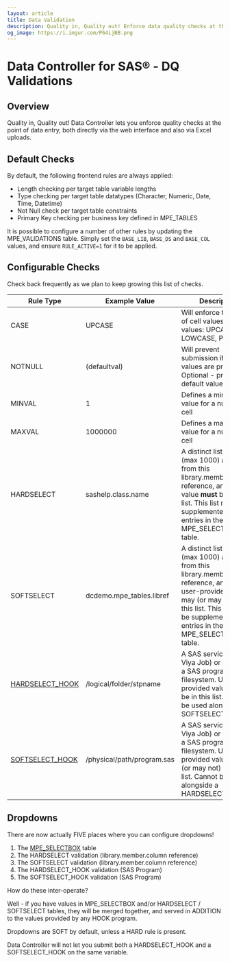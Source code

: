 ```yaml
---
layout: article
title: Data Validation
description: Quality in, Quality out! Enforce data quality checks at the point of SAS data entry, both directly via the web interface and also via Excel uploads.
og_image: https://i.imgur.com/P64ijBB.png
---
```



# Data Controller for SAS® - DQ Validations

## Overview
Quality in, Quality out!  Data Controller lets you enforce quality checks at the point of data entry, both directly via the web interface and also via Excel uploads.

## Default Checks
By default, the following frontend rules are always applied:

* Length checking per target table variable lengths
* Type checking per target table datatypes (Character, Numeric, Date, Time, Datetime)
* Not Null check per target table constraints
* Primary Key checking per business key defined in MPE_TABLES

It is possible to configure a number of other rules by updating the MPE_VALIDATIONS table.  Simply set the `BASE_LIB`, `BASE_DS` and `BASE_COL` values, and ensure `RULE_ACTIVE=1` for it to be applied.

## Configurable Checks

Check back frequently as we plan to keep growing this list of checks.

|Rule Type|Example Value |Description|
|---|---|---|
|CASE|UPCASE|Will enforce the case of cell values.  Valid values: UPCASE, LOWCASE, PROPCASE|
|NOTNULL|(defaultval)|Will prevent submission if null values are present.  Optional - provide a default value.|
|MINVAL|1|Defines a minimum value for a numeric cell|
|MAXVAL|1000000|Defines a maximum value for a numeric cell|
|HARDSELECT|sashelp.class.name|A distinct list of values (max 1000) are taken from this library.member.column reference, and the value **must** be in this list.  This list may be supplemented by entries in the MPE_SELECTBOX table.|
|SOFTSELECT|dcdemo.mpe_tables.libref|A distinct list of values (max 1000) are taken from this library.member.column reference, and the user-provided value may (or may not) be in this list.  This list may be supplemented by entries in the MPE_SELECTBOX table.|
|[HARDSELECT_HOOK](/dynamic-cell-dropdown)|/logical/folder/stpname|A SAS service (STP or Viya Job) or a path to a SAS program on the filesystem.  User provided values **must** be in this list.  Cannot be used alongside a SOFTSELECT_HOOK.|
|[SOFTSELECT_HOOK](/dynamic-cell-dropdown)|/physical/path/program.sas|A SAS service (STP or Viya Job) or a path to a SAS program on the filesystem.  User-provided values may (or may not) be in this list.  Cannot be used alongside a HARDSELECT_HOOK.|


## Dropdowns

There are now actually FIVE places where you can configure dropdowns!

1.  The [MPE_SELECTBOX](/dcc-selectbox/) table
2.  The HARDSELECT validation (library.member.column reference)
3.  The SOFTSELECT validation (library.member.column reference)
4.  The HARDSELECT_HOOK validation (SAS Program)
5.  The SOFTSELECT_HOOK validation (SAS Program)

How do these inter-operate?

Well - if you have values in MPE_SELECTBOX and/or HARDSELECT / SOFTSELECT tables, they will be merged together, and served in ADDITION to the values provided by any HOOK program.

Dropdowns are SOFT by default, unless a HARD rule is present.

Data Controller will not let you submit both a HARDSELECT_HOOK and a SOFTSELECT_HOOK on the same variable.
